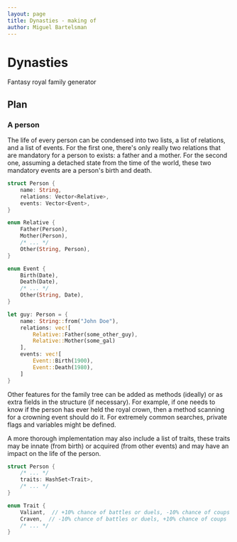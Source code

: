 ```yaml
---
layout: page
title: Dynasties - making of
author: Miguel Bartelsman
---
```


# Dynasties

Fantasy royal family generator

## Plan

### A person

The life of every person can be condensed into two lists, a list of relations, and a list of events. For the first one, there's only really two relations that are mandatory for a person to exists: a father and a mother. For the second one, assuming a detached state from the time of the world, these two mandatory events are a person's birth and death.

```rust
struct Person {
    name: String,
    relations: Vector<Relative>,
    events: Vector<Event>,
}

enum Relative {
    Father(Person),
    Mother(Person),
    /* ... */
    Other(String, Person),
}

enum Event {
    Birth(Date),
    Death(Date),
    /* ... */
    Other(String, Date),
}
```
```rust
let guy: Person = {
    name: String::from("John Doe"),
    relations: vec![
        Relative::Father(some_other_guy),
        Relative::Mother(some_gal)
    ],
    events: vec![
        Event::Birth(1900),
        Event::Death(1980),
    ]
}
```

Other features for the family tree can be added as methods (ideally) or as extra fields in the structure (if necessary). For example, if one needs to know if the person has ever held the royal crown, then a method scanning for a crowning event should do it. For extremely common searches, private flags and variables might be defined.

A more thorough implementation may also include a list of traits, these traits may be innate (from birth) or acquired (from other events) and may have an impact on the life of the person.

```rust
struct Person {
    /* ... */
    traits: HashSet<Trait>,
    /* ... */
}

enum Trait {
    Valiant,  // +10% chance of battles or duels, -10% chance of coups
    Craven,  // -10% chance of battles or duels, +10% chance of coups
    /* ... */
}

```
